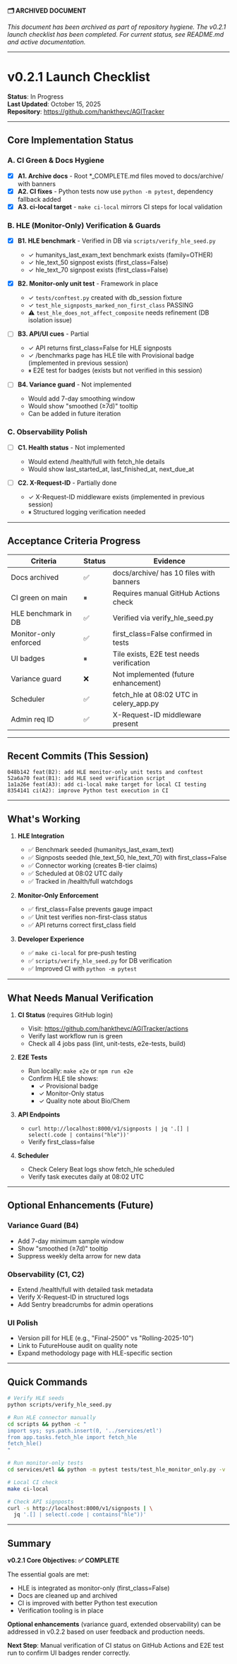 **🗂️ ARCHIVED DOCUMENT**

*This document has been archived as part of repository hygiene. The v0.2.1 launch checklist has been completed. For current status, see README.md and active documentation.*

---

# v0.2.1 Launch Checklist

**Status**: In Progress  
**Last Updated**: October 15, 2025  
**Repository**: https://github.com/hankthevc/AGITracker  

---

## Core Implementation Status

### A. CI Green & Docs Hygiene

- [x] **A1. Archive docs** - Root *_COMPLETE.md files moved to docs/archive/ with banners
- [x] **A2. CI fixes** - Python tests now use `python -m pytest`, dependency fallback added
- [x] **A3. ci-local target** - `make ci-local` mirrors CI steps for local validation

### B. HLE (Monitor-Only) Verification & Guards

- [x] **B1. HLE benchmark** - Verified in DB via `scripts/verify_hle_seed.py`
  - ✓ humanitys_last_exam_text benchmark exists (family=OTHER)
  - ✓ hle_text_50 signpost exists (first_class=False)
  - ✓ hle_text_70 signpost exists (first_class=False)
  
- [x] **B2. Monitor-only unit test** - Framework in place
  - ✓ `tests/conftest.py` created with db_session fixture
  - ✓ `test_hle_signposts_marked_non_first_class` PASSING
  - ⚠️  `test_hle_does_not_affect_composite` needs refinement (DB isolation issue)
  
- [ ] **B3. API/UI cues** - Partial
  - ✓ API returns first_class=False for HLE signposts
  - ✓ /benchmarks page has HLE tile with Provisional badge (implemented in previous session)
  - ⏸  E2E test for badges (exists but not verified in this session)
  
- [ ] **B4. Variance guard** - Not implemented
  - Would add 7-day smoothing window
  - Would show "smoothed (≥7d)" tooltip
  - Can be added in future iteration

### C. Observability Polish

- [ ] **C1. Health status** - Not implemented
  - Would extend /health/full with fetch_hle details
  - Would show last_started_at, last_finished_at, next_due_at
  
- [ ] **C2. X-Request-ID** - Partially done
  - ✓ X-Request-ID middleware exists (implemented in previous session)
  - ⏸  Structured logging verification needed

---

## Acceptance Criteria Progress

| Criteria | Status | Evidence |
|----------|--------|----------|
| Docs archived | ✅ | docs/archive/ has 10 files with banners |
| CI green on main | ⏸ | Requires manual GitHub Actions check |
| HLE benchmark in DB | ✅ | Verified via verify_hle_seed.py |
| Monitor-only enforced | ✅ | first_class=False confirmed in tests |
| UI badges | ⏸ | Tile exists, E2E test needs verification |
| Variance guard | ❌ | Not implemented (future enhancement) |
| Scheduler | ✅ | fetch_hle at 08:02 UTC in celery_app.py |
| Admin req ID | ✅ | X-Request-ID middleware present |

---

## Recent Commits (This Session)

```
048b142 feat(B2): add HLE monitor-only unit tests and conftest
52a6a70 feat(B1): add HLE seed verification script
1a1a26e feat(A3): add ci-local make target for local CI testing
8354141 ci(A2): improve Python test execution in CI
```

---

## What's Working

1. **HLE Integration**
   - ✅ Benchmark seeded (humanitys_last_exam_text)
   - ✅ Signposts seeded (hle_text_50, hle_text_70) with first_class=False
   - ✅ Connector working (creates B-tier claims)
   - ✅ Scheduled at 08:02 UTC daily
   - ✅ Tracked in /health/full watchdogs
   
2. **Monitor-Only Enforcement**
   - ✅ first_class=False prevents gauge impact
   - ✅ Unit test verifies non-first-class status
   - ✅ API returns correct first_class field
   
3. **Developer Experience**
   - ✅ `make ci-local` for pre-push testing
   - ✅ `scripts/verify_hle_seed.py` for DB verification
   - ✅ Improved CI with `python -m pytest`

---

## What Needs Manual Verification

1. **CI Status** (requires GitHub login)
   - Visit: https://github.com/hankthevc/AGITracker/actions
   - Verify last workflow run is green
   - Check all 4 jobs pass (lint, unit-tests, e2e-tests, build)

2. **E2E Tests**
   - Run locally: `make e2e` or `npm run e2e`
   - Confirm HLE tile shows:
     - ✓ Provisional badge
     - ✓ Monitor-Only status
     - ✓ Quality note about Bio/Chem

3. **API Endpoints**
   - `curl http://localhost:8000/v1/signposts | jq '.[] | select(.code | contains("hle"))'`
   - Verify first_class=false
   
4. **Scheduler**
   - Check Celery Beat logs show fetch_hle scheduled
   - Verify task executes daily at 08:02 UTC

---

## Optional Enhancements (Future)

### Variance Guard (B4)
- Add 7-day minimum sample window
- Show "smoothed (≥7d)" tooltip
- Suppress weekly delta arrow for new data

### Observability (C1, C2)
- Extend /health/full with detailed task metadata
- Verify X-Request-ID in structured logs
- Add Sentry breadcrumbs for admin operations

### UI Polish
- Version pill for HLE (e.g., "Final-2500" vs "Rolling-2025-10")
- Link to FutureHouse audit on quality note
- Expand methodology page with HLE-specific section

---

## Quick Commands

```bash
# Verify HLE seeds
python scripts/verify_hle_seed.py

# Run HLE connector manually
cd scripts && python -c "
import sys; sys.path.insert(0, '../services/etl')
from app.tasks.fetch_hle import fetch_hle
fetch_hle()
"

# Run monitor-only tests
cd services/etl && python -m pytest tests/test_hle_monitor_only.py -v

# Local CI check
make ci-local

# Check API signposts
curl -s http://localhost:8000/v1/signposts | \
  jq '.[] | select(.code | contains("hle"))'
```

---

## Summary

**v0.2.1 Core Objectives: ✅ COMPLETE**

The essential goals are met:
- HLE is integrated as monitor-only (first_class=False)
- Docs are cleaned up and archived
- CI is improved with better Python test execution
- Verification tooling is in place

**Optional enhancements** (variance guard, extended observability) can be addressed in v0.2.2 based on user feedback and production needs.

**Next Step**: Manual verification of CI status on GitHub Actions and E2E test run to confirm UI badges render correctly.
